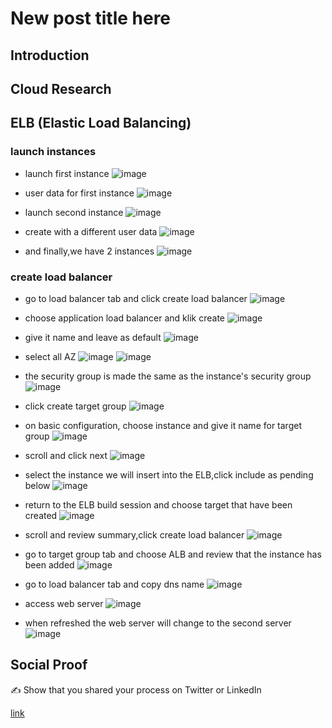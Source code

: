 # New post title here

## Introduction


## Cloud Research
## ELB (Elastic Load Balancing)

### launch instances
- launch first instance
![image](https://user-images.githubusercontent.com/120786669/224482746-b0bf6289-a0d8-4f78-82ef-0e3f97711697.png)

- user data for first instance 
![image](https://user-images.githubusercontent.com/120786669/224482772-105b26a3-e4ff-4af2-a806-13faf982bc40.png)

- launch second instance 
![image](https://user-images.githubusercontent.com/120786669/224482800-620f6740-4679-4b78-bcf3-6329a814d617.png)

- create with a different user data
![image](https://user-images.githubusercontent.com/120786669/224482828-c4aebf82-a267-4fc0-b48d-5151379d6849.png)

- and finally,we have 2 instances
![image](https://user-images.githubusercontent.com/120786669/224482877-9c2c77e4-6828-4c89-b7e3-e1a115e2fb75.png)

### create load balancer 

- go to load balancer tab and click create load balancer 
![image](https://user-images.githubusercontent.com/120786669/224482988-e72aadb9-0d28-407e-9181-4f1ff61cd802.png)

- choose application load balancer and klik create 
![image](https://user-images.githubusercontent.com/120786669/224483075-ab4e7087-8ccd-457b-a7c8-b9ef5fc80ed7.png)

- give it name and leave as default 
 ![image](https://user-images.githubusercontent.com/120786669/224483055-45b49ada-fac6-4c5c-93ff-d3eea6897f0b.png)

- select all AZ 
![image](https://user-images.githubusercontent.com/120786669/224483124-2534cad8-9c41-41ee-bdf0-ffa93015d2e2.png)
![image](https://user-images.githubusercontent.com/120786669/224483130-1103b42f-3a96-43a9-b7be-e4c2101b3b80.png)

- the security group is made the same as the instance's security group
![image](https://user-images.githubusercontent.com/120786669/224483214-9037bfc2-8981-40af-a270-6c604086f609.png)

- click create target group
![image](https://user-images.githubusercontent.com/120786669/224483223-897374c4-d3df-4b45-844f-65b844b4708c.png)

- on basic configuration, choose instance and give it name for target group
![image](https://user-images.githubusercontent.com/120786669/224483348-31511af9-9b82-4c74-a313-dd535caeca22.png)

- scroll and click next
![image](https://user-images.githubusercontent.com/120786669/224483350-6dafeeac-3fc9-45cf-a4b3-b02ab1b6de89.png)

- select the instance we will insert into the ELB,click include as pending below
![image](https://user-images.githubusercontent.com/120786669/224483425-94a321c1-f1cc-4e15-a9c0-e186a5cae954.png)

- return to the ELB build session and choose target that have been created
![image](https://user-images.githubusercontent.com/120786669/224483482-34136790-5ad2-4d12-a438-7e695356452f.png)
 
 - scroll and review summary,click create load balancer 
 ![image](https://user-images.githubusercontent.com/120786669/224483555-678c8f58-d799-43ff-8c88-28d6338a713a.png)

- go to target group tab and choose ALB and review that the instance has been added
![image](https://user-images.githubusercontent.com/120786669/224483673-28846245-0f7e-4048-a9e2-21c1ef9e8e7a.png)

- go to load balancer tab and copy dns name 
![image](https://user-images.githubusercontent.com/120786669/224483686-13debc17-310b-4c37-bafc-484971a01549.png)

- access web server
![image](https://user-images.githubusercontent.com/120786669/224483704-4a30eab2-1a3c-421e-a39a-9d96a6ac5a04.png)

- when refreshed the web server will change to the second server
![image](https://user-images.githubusercontent.com/120786669/224483741-da8b0989-f533-42f7-9922-456964a355bf.png)






## Social Proof

✍️ Show that you shared your process on Twitter or LinkedIn

[link](link)
